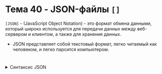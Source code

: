 # Тема 40 - JSON-файлы `[]`

`[JSON]` - (JavaScript Object Notation) - это формат обмена данными, который широко используется для передачи данных между веб-сервером и клиентом, а также для хранения данных.  
- JSON представляет собой текстовый формат, легко читаемый как человеком, и легко парсится компьютером.

#

<details>
  <summary>Синтаксис JSON</summary>

1. `[Объекты (Objects)]` - Объекты в JSON представляют собой неупорядоченные коллекции пар ключ-значение.

      - Ключи всегда должны быть строками и должны быть заключены в двойные кавычки.
      - Значениями могут быть: Строки (Strings), Числа (Numbers), Числа (Numbers), Массивы (Arrays), Null.
  
           - В строках могут быть любые символы, включая спецсимволы, но они должны быть заключены в двойные кавычки.
           - Числа Могут быть целыми или с плавающей точкой.
           - Логические значения Могут быть только true или false.
           - Массивы могут содержать любые значения JSON, включая другие массивы или объекты.
           - Значение null обозначает отсутствие значения.
#
2. `[Вложнность]` - JSON поддерживает вложенные объекты. При чём глубина вложенности может быть бесконечной.

```
{
  "ученик": {
    "имя": "Иван",
    "возраст": 10,
    "класс": {
      "название": "5А",
      "руководитель": "Петрова Н.В."
    }
  }
}

```
Здесь объект "ученик" содержит вложенный объект "класс", который в свою очередь содержит информацию о классе.  
#
3. `[Отступы, переносы и пробелы]` - в Json не обязательны, но улучшают читаемость кода. Например:
```
{"ключ1": "значение1", "ключ2": "значение2", "ключ3": "значение3"}
```
и
```
{
  "ключ1": "значение1",
  "ключ2": "значение2",
  "ключ3": "значение3"
}
```
Эквивалентны друг другу.  
Это означает, что JSON-данные в формате строки могут содержать пробелы и переносы строк для улучшения читаемости и оформления, но они не являются частью синтаксиса самого формата данных и не влияют на структуру JSON.
#

</details>
